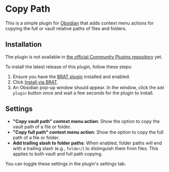# Copy Path

This is a simple plugin for [Obsidian](https://obsidian.md/) that adds context menu actions for copying the full or vault relative paths of files and folders.

## Installation

The plugin is not available in [the official Community Plugins repository](https://obsidian.md/plugins) yet.

To install the latest release of this plugin, follow these steps:

1. Ensure you have the [BRAT plugin](https://obsidian.md/plugins?id=obsidian42-brat) installed and enabled.
2. Click [Install via BRAT](https://intradeus.github.io/http-protocol-redirector?r=obsidian://brat?plugin=https://github.com/shumadrid/obsidian-copy-path).
3. An Obsidian pop-up window should appear. In the window, click the `Add plugin` button once and wait a few seconds for the plugin to install.

## Settings

- **"Copy vault path" context menu action**: Show the option to copy the vault path of a file or folder.
- **"Copy full path" context menu action**: Show the option to copy the full path of a file or folder.
- **Add trailing slash to folder paths**: When enabled, folder paths will end with a trailing slash (e.g., `folder/`) to distinguish them from files. This applies to both vault and full path copying.

You can toggle these settings in the plugin's settings tab.
